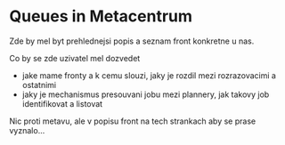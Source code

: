 # Queues in Metacentrum


Zde by mel byt prehlednejsi popis a seznam front konkretne u nas.

Co by se zde uzivatel mel dozvedet

- jake mame fronty a k cemu slouzi, jaky je rozdil mezi rozrazovacimi a ostatnimi
- jaky je mechanismus presouvani jobu mezi plannery, jak takovy job identifikovat a listovat


Nic proti metavu, ale v popisu front na tech strankach aby se prase vyznalo...






